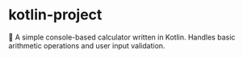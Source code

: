 # kotlin-project
🧮 A simple console-based calculator written in Kotlin. Handles basic arithmetic operations and user input validation.
